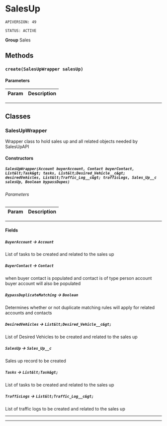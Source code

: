 # SalesUp

`APIVERSION: 49`

`STATUS: ACTIVE`

**Group** Sales

## Methods
### `create(SalesUpWrapper salesUp)`
#### Parameters
|Param|Description|
|---|---|

---
## Classes
### SalesUpWrapper

Wrapper class to hold sales up and all related objects needed by SalesUpAPI

#### Constructors
##### `SalesUpWrapper(Account buyerAccount, Contact buyerContact, List&lt;Task&gt; tasks, List&lt;Desired_Vehicle__c&gt; desiredVehicles, List&lt;Traffic_Log__c&gt; trafficLogs, Sales_Up__c salesUp, Boolean bypassDupes)`
###### Parameters
|Param|Description|
|---|---|

---
#### Fields

##### `BuyerAccount` → `Account`


List of tasks to be created and related to the sales up

##### `BuyerContact` → `Contact`


when buyer contact is populated and contact is of type person account buyer account will also be populated

##### `BypassDuplicateMatching` → `Boolean`


Determines whether or not duplicate matching rules will apply for related accounts and contacts

##### `DesiredVehicles` → `List&lt;Desired_Vehicle__c&gt;`


List of Desired Vehicles to be created and related to the sales up

##### `SalesUp` → `Sales_Up__c`


Sales up record to be created

##### `Tasks` → `List&lt;Task&gt;`


List of tasks to be created and related to the sales up

##### `TrafficLogs` → `List&lt;Traffic_Log__c&gt;`


List of traffic logs to be created and related to the sales up

---

---
